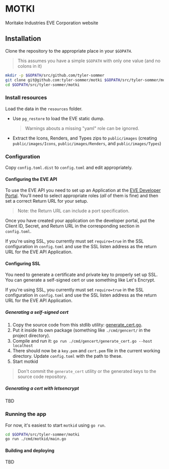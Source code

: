 # MOTKI

Moritake Industries EVE Corporation website


## Installation

Clone the repository to the appropriate place in your `$GOPATH`.

> This assumes you have a simple `$GOPATH` with only one value (and no colons in it)

```bash
mkdir -p $GOPATH/src/github.com/tyler-sommer
git clone git@github.com:tyler-sommer/motki $GOPATH/src/tyler-sommer/motki
cd $GOPATH/src/tyler-sommer/motki
```


### Install resources

Load the data in the `resources` folder.

* Use `pg_restore` to load the EVE static dump.
  > Warnings abouts a missing "yaml" role can be ignored.
* Extract the Icons, Renders, and Types zips to `public/images` (creating `public/images/Icons`, `public/images/Renders`, and `public/images/Types`)


### Configuration

Copy `config.toml.dist` to `config.toml` and edit appropriately.

#### Configuring the EVE API

To use the EVE API you need to set up an Application at the [EVE Developer Portal](https://developers.eveonline.com/applications).  You'll need to select appropriate roles (*all* of them is fine) and then set a correct Return URL for your setup.

> Note: the Return URL can include a port specification.

Once you have created your application on the developer portal, put the Client ID, Secret, and Return URL in the corresponding section in `config.toml`.

If you're using SSL, you currently must set `require=true` in the SSL configuration in `config.toml` and use the SSL listen address as the return URL for the EVE API Application.

#### Configuring SSL

You need to generate a certificate and private key to properly set up SSL. You can generate a self-signed cert or use something like Let's Encrypt.

If you're using SSL, you currently must set `require=true` in the SSL configuration in `config.toml` and use the SSL listen address as the return URL for the EVE API Application.

##### Generating a self-signed cert

1. Copy the source code from this stdlib utility: [generate_cert.go](https://golang.org/src/crypto/tls/generate_cert.go).
2. Put it inside its own package (something like `./cmd/gencert/` in the project directory).
3. Compile and run it: 
   `go run ./cmd/gencert/generate_cert.go --host localhost`
4. There should now be a `key.pem` and `cert.pem` file in the current working directory. Update `config.toml` with the path to these.
5. Start motkid

> Don't commit the `generate_cert` utility or the generated keys to the source code repository.

##### Generating a cert with letsencrypt

TBD


### Running the app

For now, it's easiest to start `motkid` using `go run`.

```bash
cd $GOPATH/src/tyler-sommer/motki
go run ./cmd/motkid/main.go
```


#### Building and deploying

TBD